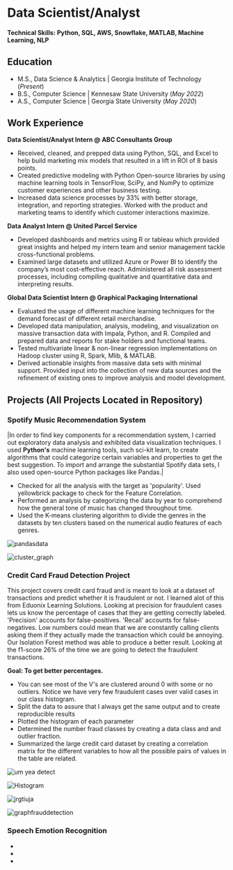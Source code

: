 # Data Scientist/Analyst

#### Technical Skills: Python, SQL, AWS, Snowflake, MATLAB, Machine Learning, NLP

## Education
- M.S., Data Science & Analytics | Georgia Institute of Technology (_Present_)
- B.S., Computer Science | Kennesaw State University (_May 2022_)
- A.S., Computer Science | Georgia State University (_May 2020_)

## Work Experience
**Data Scientist/Analyst Intern @ ABC Consultants Group**
- Received, cleaned, and prepped data using Python, SQL, and Excel to help build marketing mix models that resulted in a lift in ROI of 8 basis points. 
- Created predictive modeling with Python Open-source libraries by using machine learning tools in TensorFlow, SciPy, and NumPy to optimize customer experiences and other business testing.
- Increased data science processes by 33% with better storage, integration, and reporting strategies. Worked with the product and marketing teams to identify which customer interactions maximize.

**Data Analyst Intern @ United Parcel Service**
- Developed dashboards and metrics using R or tableau which provided great insights and helped my intern team and senior management tackle cross-functional problems.
- Examined large datasets and utilized Azure or Power BI to identify the company’s most cost-effective reach. Administered all risk assessment processes, including compiling qualitative and quantitative data and interpreting results.

**Global Data Scientist Intern @ Graphical Packaging International**
- Evaluated the usage of different machine learning techniques for the demand forecast of different retail merchandise.
- Developed data manipulation, analysis, modeling, and visualization on massive transaction data with Impala, Python, and R. Compiled and prepared data and reports for stake holders and functional teams.
- Tested multivariate linear & non-linear regression implementations on Hadoop cluster using R, Spark, Mlib, & MATLAB.
- Derived actionable insights from massive data sets with minimal support. Provided input into the collection of new data sources and the refinement of existing ones to improve analysis and model development.

## Projects (All Projects Located in Repository)
### Spotify Music Recommendation System

|In order to find key components for a recommendation system, I carried out exploratory data analysis and exhibited data visualization techniques. I used **Python's** machine learning tools, such sci-kit learn, to create algorithms that could categorize certain variables and properties to get the best suggestion. To import and arrange the substantial Spotify data sets, I also used open-source Python packages like Pandas.|  

- Checked for all the analysis with the target as 'popularity'. Used yellowbrick package to check for the Feature Correlation.
- Performed an analysis by categorizing the data by year to comprehend how the general tone of music has changed throughout time.
- Used the K-means clustering algorithm to divide the genres in the datasets by ten clusters based on the numerical audio features of each genres.

![pandasdata](https://github.com/AlexusprettyGlass/AlexusGlass.github.io/assets/135679332/581d3e66-ed12-4aea-bd26-9a55f5abd2ff)


![cluster_graph](https://github.com/AlexusprettyGlass/AlexusGlass.github.io/assets/135679332/701bd1c5-ddf0-4fe9-bd3a-2a35ffc19827)



### Credit Card Fraud Detection Project
This project covers credit card fraud and is meant to look at a dataset of transactions and predict whether it is fraudulent or not. I learned alot of this from Eduonix Learning Solutions. Looking at precision for fraudulent cases lets us know the percentage of cases that they are getting correctly labeled. 'Precision' accounts for false-positives. 'Recall' accounts for false-negatives. Low numbers could mean that we are constantly calling clients asking them if they actually made the transaction which could be annoying. Our Isolation Forest method was able to produce a better result. Looking at the f1-score 26% of the time we are going to detect the fraudulent transactions.

**Goal: To get better percentages.**

- You can see most of the V's are clustered around 0 with some or no outliers. Notice we have very few fraudulent cases over valid cases in our class histogram.
- Split the data to assure that I always get the same output and to create reproducible results
- Plotted the histogram of each parameter
- Determined the number fraud classes by creating a data class and and outlier fraction.
- Summarized the large credit card dataset by creating a correlation matrix for the different variables to how all the possible pairs of values in the table are related.

![um yea detect](https://github.com/AlexusprettyGlass/AlexusGlass.github.io/assets/135679332/184fe407-121f-414b-827e-ed811975515e)


![Histogram](https://github.com/AlexusprettyGlass/AlexusGlass.github.io/assets/135679332/1e18cb5f-874c-4708-b839-c298d11878c9)


![jrgtiuja](https://github.com/AlexusprettyGlass/AlexusGlass.github.io/assets/135679332/f2e3d286-6829-4a7e-af55-739bb1fcf3b0)


![graphfrauddetection](https://github.com/AlexusprettyGlass/AlexusGlass.github.io/assets/135679332/58fcd05c-b2cc-46bd-80ac-4d6a8b6230c7)

### Speech Emotion Recognition 
-
-
-



